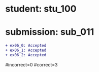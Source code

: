 # student: stu_100
# submission: sub_011

```diff
+ ex06_0: Accepted
+ ex06_1: Accepted
+ ex06_2: Accepted
```
#incorrect=0
#correct=3
